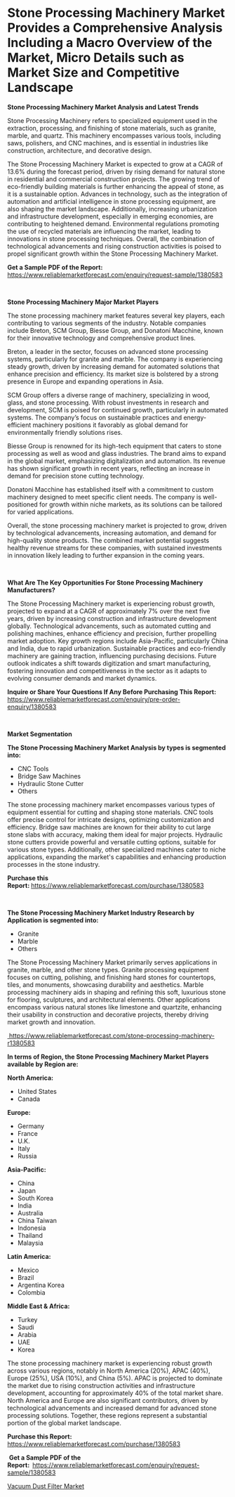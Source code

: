 <p><h1>Stone Processing Machinery Market Provides a Comprehensive Analysis Including a Macro Overview of the Market, Micro Details such as Market Size and Competitive Landscape</h1></p><p><strong>Stone Processing Machinery Market Analysis and Latest Trends</strong></p>
<p><p>Stone Processing Machinery refers to specialized equipment used in the extraction, processing, and finishing of stone materials, such as granite, marble, and quartz. This machinery encompasses various tools, including saws, polishers, and CNC machines, and is essential in industries like construction, architecture, and decorative design.</p><p>The Stone Processing Machinery Market is expected to grow at a CAGR of 13.6% during the forecast period, driven by rising demand for natural stone in residential and commercial construction projects. The growing trend of eco-friendly building materials is further enhancing the appeal of stone, as it is a sustainable option. Advances in technology, such as the integration of automation and artificial intelligence in stone processing equipment, are also shaping the market landscape. Additionally, increasing urbanization and infrastructure development, especially in emerging economies, are contributing to heightened demand. Environmental regulations promoting the use of recycled materials are influencing the market, leading to innovations in stone processing techniques. Overall, the combination of technological advancements and rising construction activities is poised to propel significant growth within the Stone Processing Machinery Market.</p></p>
<p><strong>Get a Sample PDF of the Report:&nbsp;</strong> <a href="https://www.reliablemarketforecast.com/enquiry/request-sample/1380583?utm_campaign=1105&utm_medium=2&utm_source=Github&utm_content=ia&utm_term=16022025&utm_id=stone-processing-machinery">https://www.reliablemarketforecast.com/enquiry/request-sample/1380583</a></p>
<p>&nbsp;</p>
<p><strong>Stone Processing Machinery Major Market Players</strong></p>
<p><p>The stone processing machinery market features several key players, each contributing to various segments of the industry. Notable companies include Breton, SCM Group, Biesse Group, and Donatoni Macchine, known for their innovative technology and comprehensive product lines.</p><p>Breton, a leader in the sector, focuses on advanced stone processing systems, particularly for granite and marble. The company is experiencing steady growth, driven by increasing demand for automated solutions that enhance precision and efficiency. Its market size is bolstered by a strong presence in Europe and expanding operations in Asia.</p><p>SCM Group offers a diverse range of machinery, specializing in wood, glass, and stone processing. With robust investments in research and development, SCM is poised for continued growth, particularly in automated systems. The company’s focus on sustainable practices and energy-efficient machinery positions it favorably as global demand for environmentally friendly solutions rises.</p><p>Biesse Group is renowned for its high-tech equipment that caters to stone processing as well as wood and glass industries. The brand aims to expand in the global market, emphasizing digitalization and automation. Its revenue has shown significant growth in recent years, reflecting an increase in demand for precision stone cutting technology.</p><p>Donatoni Macchine has established itself with a commitment to custom machinery designed to meet specific client needs. The company is well-positioned for growth within niche markets, as its solutions can be tailored for varied applications.</p><p>Overall, the stone processing machinery market is projected to grow, driven by technological advancements, increasing automation, and demand for high-quality stone products. The combined market potential suggests healthy revenue streams for these companies, with sustained investments in innovation likely leading to further expansion in the coming years.</p></p>
<p>&nbsp;</p>
<p><strong>What Are The Key Opportunities For Stone Processing Machinery Manufacturers?</strong></p>
<p><p>The Stone Processing Machinery market is experiencing robust growth, projected to expand at a CAGR of approximately 7% over the next five years, driven by increasing construction and infrastructure development globally. Technological advancements, such as automated cutting and polishing machines, enhance efficiency and precision, further propelling market adoption. Key growth regions include Asia-Pacific, particularly China and India, due to rapid urbanization. Sustainable practices and eco-friendly machinery are gaining traction, influencing purchasing decisions. Future outlook indicates a shift towards digitization and smart manufacturing, fostering innovation and competitiveness in the sector as it adapts to evolving consumer demands and market dynamics.</p></p>
<p><strong>Inquire or Share Your Questions If Any Before Purchasing This Report:</strong> <a href="https://www.reliablemarketforecast.com/enquiry/pre-order-enquiry/1380583?utm_campaign=1105&utm_medium=2&utm_source=Github&utm_content=ia&utm_term=16022025&utm_id=stone-processing-machinery">https://www.reliablemarketforecast.com/enquiry/pre-order-enquiry/1380583</a></p>
<p>&nbsp;</p>
<p><strong>Market Segmentation</strong></p>
<p><strong>The Stone Processing Machinery Market Analysis by types is segmented into:</strong></p>
<p><ul><li>CNC Tools</li><li>Bridge Saw Machines</li><li>Hydraulic Stone Cutter</li><li>Others</li></ul></p>
<p><p>The stone processing machinery market encompasses various types of equipment essential for cutting and shaping stone materials. CNC tools offer precise control for intricate designs, optimizing customization and efficiency. Bridge saw machines are known for their ability to cut large stone slabs with accuracy, making them ideal for major projects. Hydraulic stone cutters provide powerful and versatile cutting options, suitable for various stone types. Additionally, other specialized machines cater to niche applications, expanding the market's capabilities and enhancing production processes in the stone industry.</p></p>
<p><strong>Purchase this Report:&nbsp;</strong><a href="https://www.reliablemarketforecast.com/purchase/1380583?utm_campaign=1105&utm_medium=2&utm_source=Github&utm_content=ia&utm_term=16022025&utm_id=stone-processing-machinery">https://www.reliablemarketforecast.com/purchase/1380583</a></p>
<p>&nbsp;</p>
<p><strong>The Stone Processing Machinery Market Industry Research by Application is segmented into:</strong></p>
<p><ul><li>Granite</li><li>Marble</li><li>Others</li></ul></p>
<p><p>The Stone Processing Machinery Market primarily serves applications in granite, marble, and other stone types. Granite processing equipment focuses on cutting, polishing, and finishing hard stones for countertops, tiles, and monuments, showcasing durability and aesthetics. Marble processing machinery aids in shaping and refining this soft, luxurious stone for flooring, sculptures, and architectural elements. Other applications encompass various natural stones like limestone and quartzite, enhancing their usability in construction and decorative projects, thereby driving market growth and innovation.</p></p>
<p><a href="https://www.reliablemarketforecast.com/stone-processing-machinery-r1380583?utm_campaign=1105&utm_medium=2&utm_source=Github&utm_content=ia&utm_term=16022025&utm_id=stone-processing-machinery">&nbsp;https://www.reliablemarketforecast.com/stone-processing-machinery-r1380583</a></p>
<p><strong>In terms of Region, the Stone Processing Machinery Market Players available by Region are:</strong></p>
<p>
    <p> <strong> North America: </strong>
        <ul>
            <li>United States</li>
            <li>Canada</li>
        </ul>
        </p> 
    <p> <strong> Europe: </strong>
        <ul>
            <li>Germany</li>
            <li>France</li>
            <li>U.K.</li>
            <li>Italy</li>
            <li>Russia</li>
        </ul>
        </p> 
    <p> <strong> Asia-Pacific: </strong>
        <ul>
            <li>China</li>
            <li>Japan</li>
            <li>South Korea</li>
            <li>India</li>
            <li>Australia</li>
            <li>China Taiwan</li>
            <li>Indonesia</li>
            <li>Thailand</li>
            <li>Malaysia</li>
        </ul>
        </p> 
    <p> <strong> Latin America: </strong>
        <ul>
            <li>Mexico</li>
            <li>Brazil</li>
            <li>Argentina Korea</li>
            <li>Colombia</li>
        </ul>
        </p> 
    <p> <strong> Middle East & Africa: </strong>
        <ul>
            <li>Turkey</li>
            <li>Saudi</li>
            <li>Arabia</li>
            <li>UAE</li>
            <li>Korea</li>
        </ul>
    </p>
    </p>
<p><p>The stone processing machinery market is experiencing robust growth across various regions, notably in North America (20%), APAC (40%), Europe (25%), USA (10%), and China (5%). APAC is projected to dominate the market due to rising construction activities and infrastructure development, accounting for approximately 40% of the total market share. North America and Europe are also significant contributors, driven by technological advancements and increased demand for advanced stone processing solutions. Together, these regions represent a substantial portion of the global market landscape.</p></p>
<p><strong>Purchase this Report: </strong><a href="https://www.reliablemarketforecast.com/purchase/1380583?utm_campaign=1105&utm_medium=2&utm_source=Github&utm_content=ia&utm_term=16022025&utm_id=stone-processing-machinery">https://www.reliablemarketforecast.com/purchase/1380583</a></p>
<p>&nbsp;<strong>Get a Sample PDF of the Report:&nbsp;&nbsp;</strong><a href="https://www.reliablemarketforecast.com/enquiry/request-sample/1380583?utm_campaign=1105&utm_medium=2&utm_source=Github&utm_content=ia&utm_term=16022025&utm_id=stone-processing-machinery">https://www.reliablemarketforecast.com/enquiry/request-sample/1380583</a></p>
<p><strong></strong></p>
<p><p><a href="https://github.com/prosalinda88/Market-Research-Report-List-7/blob/main/vacuum-dust-filter-market.md?utm_campaign=1105&utm_medium=2&utm_source=Github&utm_content=ia&utm_term=16022025&utm_id=stone-processing-machinery">Vacuum Dust Filter Market</a></p></p>